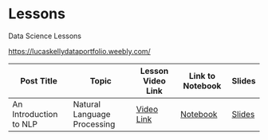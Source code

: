 # Lessons

Data Science Lessons

https://lucaskellydataportfolio.weebly.com/
 

| **Post Title** | **Topic** | **Lesson Video Link** | **Link to Notebook** | **Slides**
| ---------- | ----------- | --------------- | ---------------------------- | ---------- |
| An Introduction to NLP          | Natural Language Processing           | [Video Link](https://www.youtube.com/watch?v=u7cQt1AETSQ&t=4s) | [Notebook](https://github.com/lucaskelly49/Lessons/blob/master/IntrotoNLP/Workbook_Lesson.ipynb) | [Slides](https://github.com/lucaskelly49/Lessons/blob/master/IntrotoNLP/ExploringTextDataAnintroductiontoNLP.pdf)
